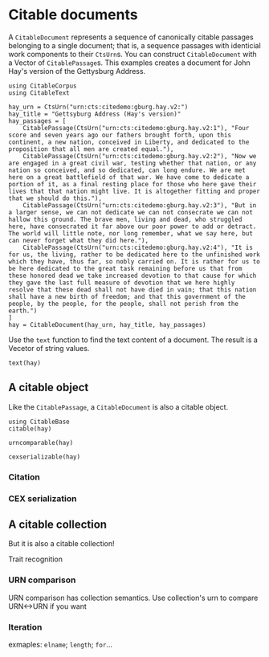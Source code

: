 # Citable documents

A `CitableDocument` represents a sequence of canonically citable passages belonging to a single document; that is, a sequence passages with identicial work components to their `CtsUrn`s.  You can construct `CitableDocument` with a Vector of `CitablePassage`s.  This examples creates a document for John Hay's version of the Gettysburg Address.

```@example doc
using CitableCorpus
using CitableText

hay_urn = CtsUrn("urn:cts:citedemo:gburg.hay.v2:")
hay_title = "Gettsyburg Address (Hay's version)"
hay_passages = [
    CitablePassage(CtsUrn("urn:cts:citedemo:gburg.hay.v2:1"), "Four score and seven years ago our fathers brought forth, upon this continent, a new nation, conceived in Liberty, and dedicated to the proposition that all men are created equal."),
    CitablePassage(CtsUrn("urn:cts:citedemo:gburg.hay.v2:2"), "Now we are engaged in a great civil war, testing whether that nation, or any nation so conceived, and so dedicated, can long endure. We are met here on a great battlefield of that war. We have come to dedicate a portion of it, as a final resting place for those who here gave their lives that that nation might live. It is altogether fitting and proper that we should do this."),
    CitablePassage(CtsUrn("urn:cts:citedemo:gburg.hay.v2:3"), "But in a larger sense, we can not dedicate we can not consecrate we can not hallow this ground. The brave men, living and dead, who struggled here, have consecrated it far above our poor power to add or detract. The world will little note, nor long remember, what we say here, but can never forget what they did here."),
    CitablePassage(CtsUrn("urn:cts:citedemo:gburg.hay.v2:4"), "It is for us, the living, rather to be dedicated here to the unfinished work which they have, thus far, so nobly carried on. It is rather for us to be here dedicated to the great task remaining before us that from these honored dead we take increased devotion to that cause for which they gave the last full measure of devotion that we here highly resolve that these dead shall not have died in vain; that this nation shall have a new birth of freedom; and that this government of the people, by the people, for the people, shall not perish from the earth.")
]
hay = CitableDocument(hay_urn, hay_title, hay_passages)
```

Use the `text` function to find the text content of a document. The result is a Vecetor of string values.


```@example doc
text(hay)
```



## A citable object

Like the `CitablePassage`, a `CitableDocument` is also a citable object.

```@example passage
using CitableBase
citable(hay)
```

```@example passage
urncomparable(hay)
```

```@example passage
cexserializable(hay)
```


### Citation

### CEX serialization


## A citable collection

But it is also a citable collection!

Trait recognition



### URN comparison

URN comparison has collection semantics.
Use collection's urn to compare URN<->URN if you want

### Iteration

exmaples: `elname`; `length`; `for`...

